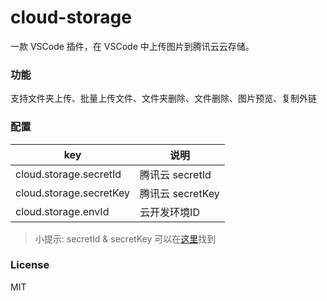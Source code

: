 # cloud-storage
一款 VSCode 插件，在 VSCode 中上传图片到腾讯云云存储。

### 功能
支持文件夹上传、批量上传文件、文件夹删除、文件删除、图片预览、复制外链
### 配置
| key |说明 |
| ----------- | ----------- |
| cloud.storage.secretId |腾讯云 secretId |
| cloud.storage.secretKey |腾讯云 secretKey |
| cloud.storage.envId |云开发环境ID |
> 小提示: secretId & secretKey 可以在[这里](https://cloud.tencent.com/document/product/598/13674)找到
### License
MIT
